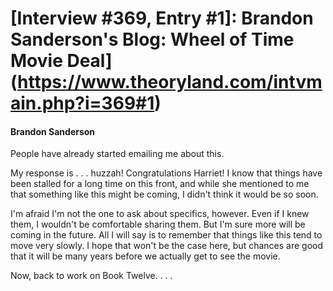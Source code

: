 # [Interview #369, Entry #1]: Brandon Sanderson's Blog: Wheel of Time Movie Deal](https://www.theoryland.com/intvmain.php?i=369#1)

#### Brandon Sanderson

People have already started emailing me about this.

My response is . . . huzzah! Congratulations Harriet! I know that things have been stalled for a long time on this front, and while she mentioned to me that something like this might be coming, I didn't think it would be so soon.

I'm afraid I'm not the one to ask about specifics, however. Even if I knew them, I wouldn't be comfortable sharing them. But I'm sure more will be coming in the future. All I will say is to remember that things like this tend to move very slowly. I hope that won't be the case here, but chances are good that it will be many years before we actually get to see the movie.

Now, back to work on Book Twelve. . . .

